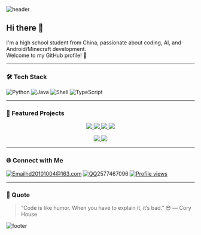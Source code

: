 ![header](https://capsule-render.vercel.app/api?type=waving&color=gradient&height=200&section=header&text=Hi%20there!%20I'm%20huangdihd%20👋&fontSize=40&fontAlignY=35&animation=twinkling)

## Hi there 👋

I'm a high school student from China, passionate about coding, AI, and Android/Minecraft development.  
Welcome to my GitHub profile! 🚀

---
### 🛠️ Tech Stack

![Python](https://img.shields.io/badge/Python-3776AB?style=for-the-badge&logo=python&logoColor=white)
![Java](https://img.shields.io/badge/Java-007396?style=for-the-badge&logo=java&logoColor=white)
![Shell](https://img.shields.io/badge/Shell-121011?style=for-the-badge&logo=gnu-bash&logoColor=white)
![TypeScript](https://img.shields.io/badge/TypeScript-3178C6?style=for-the-badge&logo=typescript&logoColor=white)

---

### 🔧 Featured Projects

<p align="center">
  <a href="https://github.com/huangdihd/xinbot">
    <img src="https://github-readme-stats.vercel.app/api/pin/?username=huangdihd&repo=xinbot&theme=radical" />
  </a>
  <a href="https://github.com/huangdihd/hypocrisy">
    <img src="https://github-readme-stats.vercel.app/api/pin/?username=huangdihd&repo=hypocrisy&theme=radical" />
  </a>
  <a href="https://github.com/huangdihd/archdeb">
    <img src="https://github-readme-stats.vercel.app/api/pin/?username=huangdihd&repo=archdeb&theme=radical" />
  </a>
  <a href="https://github.com/huangdihd/dishaoplugin">
    <img src="https://github-readme-stats.vercel.app/api/pin/?username=huangdihd&repo=dishaoplugin&theme=radical" />
  </a>
</p>

<p align="center">
  <a href="https://github.com/huangdihd/android_device_famue_bf66">
    <img src="https://github-readme-stats.vercel.app/api/pin/?username=huangdihd&repo=android_device_famue_bf66&theme=radical" />
  </a>
  <a href="https://github.com/huangdihd/Action-TWRP-Builder-Famue-BF66">
    <img src="https://github-readme-stats.vercel.app/api/pin/?username=huangdihd&repo=Action-TWRP-Builder-Famue-BF66&theme=radical" />
  </a>
</p>

---

### 🌐 Connect with Me
[![Email](https://img.shields.io/badge/-Email-c14438?style=flat&logo=gmail&logoColor=white)](mailto:hd20100104@163.com)hd20101004@163.com
[![QQ](https://img.shields.io/badge/-QQ-12B2E8?style=flat&logo=qq&logoColor=white)](tencent://message/?Uin=2577467096&Site=&Menu=yes)2577467096
[![Profile views](https://komarev.com/ghpvc/?username=huangdihd&color=ff69b4&style=flat)](https://github.com/huangdihd)

---

### 💬 Quote

> “Code is like humor. When you have to explain it, it’s bad.” 😎 — Cory House

![footer](https://capsule-render.vercel.app/api?type=waving&color=gradient&height=100&section=footer)
